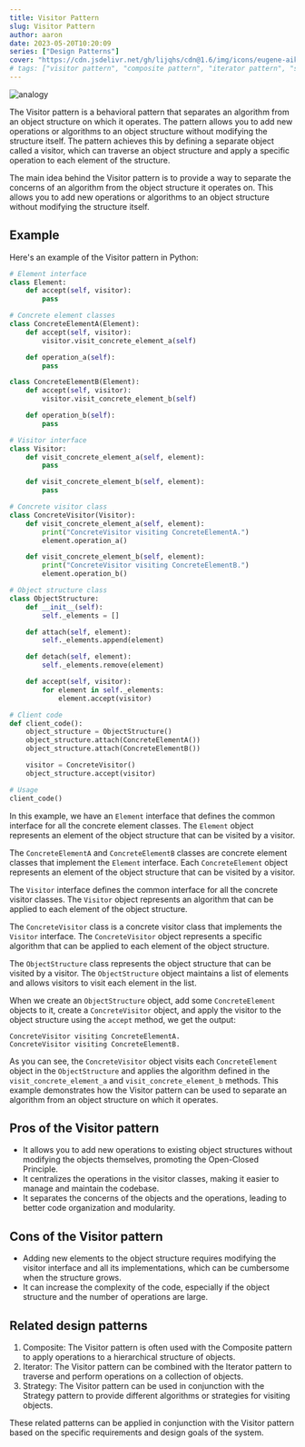 ```yaml
---
title: Visitor Pattern
slug: Visitor Pattern
author: aaron
date: 2023-05-20T10:20:09
series: ["Design Patterns"]
cover: "https://cdn.jsdelivr.net/gh/lijqhs/cdn@1.6/img/icons/eugene-aikimov-azqdBkIHVo0-unsplash"
# tags: ["visitor pattern", "composite pattern", "iterator pattern", "strategy pattern"]
---
```



![analogy](https://refactoring.guru/images/patterns/content/visitor/visitor-comic-1.png)

The Visitor pattern is a behavioral pattern that separates an algorithm from an object structure on which it operates. The pattern allows you to add new operations or algorithms to an object structure without modifying the structure itself. The pattern achieves this by defining a separate object called a visitor, which can traverse an object structure and apply a specific operation to each element of the structure.

The main idea behind the Visitor pattern is to provide a way to separate the concerns of an algorithm from the object structure it operates on. This allows you to add new operations or algorithms to an object structure without modifying the structure itself.

## Example

Here's an example of the Visitor pattern in Python:

```python
# Element interface
class Element:
    def accept(self, visitor):
        pass

# Concrete element classes
class ConcreteElementA(Element):
    def accept(self, visitor):
        visitor.visit_concrete_element_a(self)

    def operation_a(self):
        pass

class ConcreteElementB(Element):
    def accept(self, visitor):
        visitor.visit_concrete_element_b(self)

    def operation_b(self):
        pass

# Visitor interface
class Visitor:
    def visit_concrete_element_a(self, element):
        pass

    def visit_concrete_element_b(self, element):
        pass

# Concrete visitor class
class ConcreteVisitor(Visitor):
    def visit_concrete_element_a(self, element):
        print("ConcreteVisitor visiting ConcreteElementA.")
        element.operation_a()

    def visit_concrete_element_b(self, element):
        print("ConcreteVisitor visiting ConcreteElementB.")
        element.operation_b()

# Object structure class
class ObjectStructure:
    def __init__(self):
        self._elements = []

    def attach(self, element):
        self._elements.append(element)

    def detach(self, element):
        self._elements.remove(element)

    def accept(self, visitor):
        for element in self._elements:
            element.accept(visitor)

# Client code
def client_code():
    object_structure = ObjectStructure()
    object_structure.attach(ConcreteElementA())
    object_structure.attach(ConcreteElementB())

    visitor = ConcreteVisitor()
    object_structure.accept(visitor)

# Usage
client_code()
```

In this example, we have an `Element` interface that defines the common interface for all the concrete element classes. The `Element` object represents an element of the object structure that can be visited by a visitor.

The `ConcreteElementA` and `ConcreteElementB` classes are concrete element classes that implement the `Element` interface. Each `ConcreteElement` object represents an element of the object structure that can be visited by a visitor.

The `Visitor` interface defines the common interface for all the concrete visitor classes. The `Visitor` object represents an algorithm that can be applied to each element of the object structure.

The `ConcreteVisitor` class is a concrete visitor class that implements the `Visitor` interface. The `ConcreteVisitor` object represents a specific algorithm that can be applied to each element of the object structure.

The `ObjectStructure` class represents the object structure that can be visited by a visitor. The `ObjectStructure` object maintains a list of elements and allows visitors to visit each element in the list.

When we create an `ObjectStructure` object, add some `ConcreteElement` objects to it, create a `ConcreteVisitor` object, and apply the visitor to the object structure using the `accept` method, we get the output:

```
ConcreteVisitor visiting ConcreteElementA.
ConcreteVisitor visiting ConcreteElementB.
```

As you can see, the `ConcreteVisitor` object visits each `ConcreteElement` object in the `ObjectStructure` and applies the algorithm defined in the `visit_concrete_element_a` and `visit_concrete_element_b` methods. This example demonstrates how the Visitor pattern can be used to separate an algorithm from an object structure on which it operates.

## Pros of the Visitor pattern

- It allows you to add new operations to existing object structures without modifying the objects themselves, promoting the Open-Closed Principle.
- It centralizes the operations in the visitor classes, making it easier to manage and maintain the codebase.
- It separates the concerns of the objects and the operations, leading to better code organization and modularity.

## Cons of the Visitor pattern

- Adding new elements to the object structure requires modifying the visitor interface and all its implementations, which can be cumbersome when the structure grows.
- It can increase the complexity of the code, especially if the object structure and the number of operations are large.

## Related design patterns

1. Composite: The Visitor pattern is often used with the Composite pattern to apply operations to a hierarchical structure of objects.
2. Iterator: The Visitor pattern can be combined with the Iterator pattern to traverse and perform operations on a collection of objects.
3. Strategy: The Visitor pattern can be used in conjunction with the Strategy pattern to provide different algorithms or strategies for visiting objects.

These related patterns can be applied in conjunction with the Visitor pattern based on the specific requirements and design goals of the system.